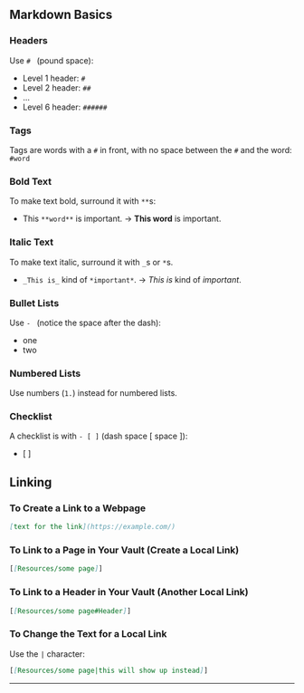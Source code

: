 
## Markdown Basics

### Headers
Use `# ` (pound space):
- Level 1 header: `#`
- Level 2 header: `##`
- ...
- Level 6 header: `######`

### Tags
Tags are words with a `#` in front, with no space between the `#` and the word: `#word`

### Bold Text
To make text bold, surround it with `**`s:
- This `**word**` is important. → **This word** is important.

### Italic Text
To make text italic, surround it with `_`s or `*`s.
- `_This is_` kind of `*important*`. → _This is_ kind of *important*.

### Bullet Lists
Use `- ` (notice the space after the dash):
- one
- two

### Numbered Lists
Use numbers (`1.`) instead for numbered lists.

### Checklist
A checklist is with `- [ ]` (dash space [ space ]):
- [ ]

## Linking

### To Create a Link to a Webpage
```markdown
[text for the link](https://example.com/)
```

### To Link to a Page in Your Vault (Create a Local Link)
```markdown
[[Resources/some page]]
```

### To Link to a Header in Your Vault (Another Local Link)
```markdown
[[Resources/some page#Header]]
```

### To Change the Text for a Local Link
Use the `|` character:
```markdown
[[Resources/some page|this will show up instead]]
```



---

